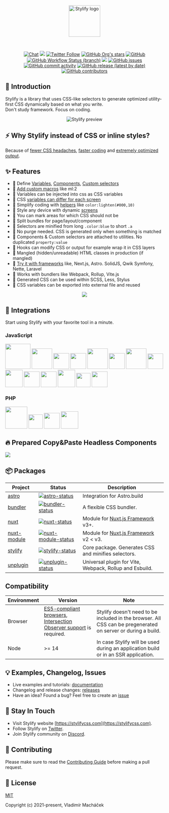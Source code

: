 <br>

<p align="center">
	<a href="https://stylifycss.com" target="_blank" rel="noopener noreferrer">
		<img src="https://stylifycss.com/images/logo/horizontal.svg?v2" height="100" alt="Stylify logo">
	</a>
</p>

<br>

<p align="center">
<a href="https://discord.gg/NuJsk5SMDz"><img src="https://img.shields.io/badge/chat-on%20discord-7289da.svg?sanitize=true" alt="Chat"></a>
<a href="https://github.com/stylify/packages/discussions"><img src="https://user-images.githubusercontent.com/14016808/132510133-76bb66a9-951f-4411-9236-140cac7b7472.png"></a>
<a href="https://twitter.com/stylifycss"><img alt="Twitter Follow" src="https://img.shields.io/twitter/follow/stylifycss?style=social"></a>
<a href="https://github.com/stylify/packages"><img alt="GitHub Org's stars" src="https://img.shields.io/github/stars/stylify/packages?style=social"></a>
<a href="https://github.com/stylify/packages/blob/master/LICENSE"><img alt="GitHub" src="https://img.shields.io/github/license/stylify/packages"></a>
<br>
<a href="(https://github.com/stylify/packages/actions/workflows/tests.yaml"><img alt="GitHub Workflow Status (branch)" src="https://github.com/stylify/packages/actions/workflows/tests.yaml/badge.svg"></a>
<a href="https://codecov.io/gh/stylify/packages"><img src="https://codecov.io/gh/stylify/packages/branch/master/graph/badge.svg?token=ZJLKX877DF"/></a>
<a href="https://github.com/stylify/packages/issues"><img alt="GitHub issues" src="https://img.shields.io/github/issues/stylify/packages"></a>
<a href="https://github.com/stylify/packages"><img alt="GitHub commit activity" src="https://img.shields.io/github/commit-activity/m/stylify/packages"></a>
<a href="https://github.com/stylify/packages/releases"><img alt="GitHub release (latest by date)" src="https://img.shields.io/github/v/release/stylify/packages"></a>
<a href="https://github.com/stylify/packages"><img alt="GitHub contributors" src="https://img.shields.io/github/contributors/stylify/packages"></a>
</p>

## 💎 Introduction

Stylify is a library that uses CSS-like selectors to generate optimized utility-first CSS dynamically based on what you write.<br>
Don't study framework. Focus on coding.

<p align="center">
<img src="https://raw.githubusercontent.com/stylify/packages/master/stylify-intro-v2.gif" alt="Stylify preview">
</p>

## ⚡ Why Stylify instead of CSS or inline styles?
Because of [fewer CSS headaches](https://stylifycss.com/docs/get-started/why-stylify-css#problems-stylify-css-tries-to-solve), [faster coding](https://stylifycss.com/docs/get-started/why-stylify-css#faster-coding) and [extremely optimized output](https://stylifycss.com/docs/get-started/why-stylify-css#output-optimization).

## ✨ Features

- 💎 Define [Variables](https://stylifycss.com/docs/stylify/compiler#variables), [Components](https://stylifycss.com/docs/stylify/compiler#components), [Custom selectors](https://stylifycss.com/docs/stylify/compiler#customselectors)
- 💎 [Add custom macros](https://stylifycss.com/docs/stylify/compiler#macros) like ml:2
- 💎 Variables can be injected into css as CSS variables
- 💎 CSS [variables can differ for each screen](https://stylifycss.com/docs/stylify/compiler#variables)
- 💎 Simplify coding with [helpers](https://stylifycss.com/docs/stylify/compiler#helpers) like `color:lighten(#000,10)`
- 💎 Style any device with dynamic [screens](https://stylifycss.com/docs/stylify/compiler#screens)
- 💎 You can mark areas for which CSS should not be
- 💎 Split bundles for page/layout/component
- 💎 Selectors are minified from long `.color:blue` to short `.a`
- 💎 No purge needed. CSS is generated only when something is matched
- 💎 Components & Custom selectors are attached to utilities. No duplicated `property:value`
- 💎 Hooks can modify CSS or output for example wrap it in CSS layers
- 💎 Mangled (hidden/unreadable) HTML classes in production (if mangled)
- 💎 [Try it with frameworks](https://stylifycss.com/docs/integrations) like, Next.js, Astro. SolidJS, Qwik Symfony, Nette, Laravel
- 💎 Works with bundlers like Webpack, Rollup, Vite.js
- 💎 Generated CSS can be used within SCSS, Less, Stylus
- 💎 CSS variables can be exported into external file and reused

<p align="center"><a href="https://stylifycss.com"><img src="https://user-images.githubusercontent.com/14016808/132552680-ae877b45-5796-42df-b507-c0f6b9cf4706.png"></a></p>

## 🚀 Integrations
Start using Stylify with your favorite tool in a minute.

### JavaScript
<a href="https://stylifycss.com/docs/integrations/nextjs"><img src="https://stylifycss.com//images/brands/nextjs-light.svg" width="80" alt=""></a>
<a href="https://stylifycss.com/docs/integrations/nuxtjs"><img src="https://stylifycss.com//images/brands/nuxtjs.svg" height="65" alt=""></a>
<a href="https://stylifycss.com/docs/integrations/reactjs"><img src="https://stylifycss.com//images/brands/react.png" height="50" alt=""></a>
<a href="https://stylifycss.com/docs/integrations/vuejs"><img src="https://stylifycss.com//images/brands/vuejs.svg" height="50" alt=""></a>
<a href="https://stylifycss.com/docs/integrations/angular"><img src="https://stylifycss.com//images/brands/angular.svg" height="65" alt=""></a>
<a href="https://stylifycss.com/docs/integrations/astro"><img src="https://stylifycss.com//images/brands/astro-light.svg" height="50" alt=""></a>
<a href="https://stylifycss.com/docs/integrations/remix"><img src="https://stylifycss.com//images/brands/remix.svg" height="65" alt=""></a>
<a href="https://stylifycss.com/docs/integrations/solidjs"><img src="https://stylifycss.com//images/brands/solidjs.svg" height="49" alt=""></a>
<a href="https://stylifycss.com/docs/integrations/qwik"><img src="https://stylifycss.com//images/brands/qwik.svg" height="55" alt=""></a>
<a href="https://stylifycss.com/docs/integrations/svelte"><img src="https://stylifycss.com//images/brands/svelte.svg" height="50" alt=""></a>
<a href="https://stylifycss.com/docs/integrations/vitejs"><img src="https://stylifycss.com//images/brands/vite.svg" height="50" alt=""></a>
<a href="https://stylifycss.com/docs/integrations/webpack"><img src="https://stylifycss.com//images/brands/webpack.svg" height="55" alt=""></a>
<a href="https://stylifycss.com/docs/integrations/rollupjs"><img src="https://stylifycss.com//images/brands/rollupjs.svg" height="45" alt=""></a>
<a href="https://stylifycss.com/docs/integrations/nodejs"><img src="https://stylifycss.com//images/brands/nodejs.svg" height="50" alt=""></a>

### PHP
<a href="https://stylifycss.com/docs/integrations/symfony"><img src="https://stylifycss.com//images/brands/symfony.svg" height="70" alt=""></a>
<a href="https://stylifycss.com/docs/integrations/laravel"><img src="https://stylifycss.com//images/brands/laravel.svg" height="45" alt=""></a>
<a href="https://stylifycss.com/docs/integrations/nette"><img src="https://stylifycss.com//images/brands/nette.png" height="50" alt=""></a>
<a href="https://stylifycss.com/docs/integrations/cakephp"><img src="https://stylifycss.com//images/brands/cakephp.png" height="55" alt=""></a>

## 🔥 Prepared Copy&Paste Headless Components
<a href="https://stylifycss.com/snippets/components"><img src="https://stylifycss.com/images/snippets/components/og-image.jpg"></a>

## 📦 Packages

| Project               | Status                                                       | Description                                                                          |
| --------------------- | ------------------------------------------------------------ | -------------------------------------------------------------------------------------|
| [astro]               | [![astro-status]][astro-package]                             | Integration for Astro.build                                                              |
| [bundler]             | [![bundler-status]][bundler-package]                         | A flexible CSS bundler.                                                              |
| [nuxt]                | [![nuxt-status]][nuxt-package]                               | Module for [Nuxt.js Framework](https://nuxtjs.org/) v3+.                             |
| [nuxt-module]         | [![nuxt-module-status]][nuxt-module-package]                 | Module for [Nuxt.js Framework](https://nuxtjs.org/) v2 < v3.                         |
| [stylify]             | [![stylify-status]][stylify-package]                         | Core package. Generates CSS and minifies selectors.                                  |
| [unplugin]            | [![unplugin-status]][unplugin-package]                       | Universal plugin for Vite, Webpack, Rollup and Esbuild.                              |

[astro]: https://github.com/stylify/packages/tree/master/packages/astro
[astro-status]: https://img.shields.io/npm/v/@stylify/astro?color=%2301befe&label=Version&style=for-the-badge
[astro-package]: https://npmjs.com/package/@stylify/astro

[bundler]: https://github.com/stylify/packages/tree/master/packages/bundler
[bundler-status]: https://img.shields.io/npm/v/@stylify/bundler?color=%2301befe&label=Version&style=for-the-badge
[bundler-package]: https://npmjs.com/package/@stylify/bundler

[nuxt]: https://github.com/stylify/packages/tree/master/packages/nuxt
[nuxt-status]: https://img.shields.io/npm/v/@stylify/nuxt?color=%2301befe&label=Version&style=for-the-badge
[nuxt-package]: https://npmjs.com/package/@stylify/nuxt

[nuxt-module]: https://github.com/stylify/packages/tree/master/packages/nuxt-module
[nuxt-module-status]: https://img.shields.io/npm/v/@stylify/nuxt-module?color=%2301befe&label=Version&style=for-the-badge
[nuxt-module-package]: https://npmjs.com/package/@stylify/nuxt-module

[stylify]: https://github.com/stylify/packages/tree/master/packages/stylify
[stylify-status]: https://img.shields.io/npm/v/@stylify/stylify?color=%2301befe&label=Version&style=for-the-badge
[stylify-package]: https://npmjs.com/package/@stylify/stylify

[unplugin]: https://github.com/stylify/packages/tree/master/packages/unplugin
[unplugin-status]: https://img.shields.io/npm/v/@stylify/unplugin?color=%2301befe&label=Version&style=for-the-badge
[unplugin-package]: https://npmjs.com/package/@stylify/unplugin

## Compatibility
| Environment | Version                                                                                                                                                          | Note                                                                                                          |
|-------------|------------------------------------------------------------------------------------------------------------------------------------------------------------------|---------------------------------------------------------------------------------------------------------------|
| Browser     | [ES5-compliant browsers](https://caniuse.com/?search=ES5), [Intersection Observer support](https://caniuse.com/?search=intersection%20observer) is required.     | Stylify doesn't need to be included in the browser. All CSS can be pregenerated on server or during a build.  |
| Node        | >= 14                                                                                                                                                            | In case Stylify will be used during an application build or in an SSR application.                            |

## 💡 Examples, Changelog, Issues
- Live examples and tutorials: [documentation](https://stylifycss.com/docs/get-started)
- Changelog and release changes: [releases](https://github.com/stylify/packages/releases)
- Have an idea? Found a bug? Feel free to create an [issue](https://github.com/stylify/packages/issues)

## 🤟 Stay In Touch

- Visit Stylify website [https://stylifycss.com](https://stylifycss.com).
- Follow Stylify on [Twitter](https://twitter.com/stylifycss).
- Join Stylify community on [Discord](https://discord.gg/NuJsk5SMDz).

## 👷 Contributing
Please make sure to read the [Contributing Guide](https://github.com/stylify/packages/blob/master/.github/CODE_OF_CONDUCT.md) before making a pull request.

## 📝 License

[MIT](https://opensource.org/licenses/MIT)

Copyright (c) 2021-present, Vladimír Macháček
